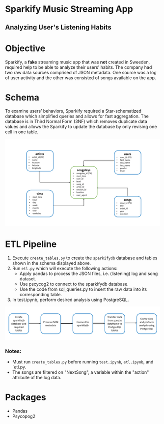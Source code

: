 # Sparkify Music Streaming App
## Analyzing User's Listening Habits



# Objective
Sparkify, a **fake** streaming music app that was **not** created in Sweeden, required help to be able to analyze their users' habits. 
The company had two raw data sources comprised of JSON metadata. One source was a log of user activity and the other was consisted of songs available on the app.

# Schema 
To examine users’ behaviors, Sparkify required a Star-schematized database which simplified queries and allows for fast aggregation. The database is in Third Normal Form (3NF) which removes duplicate data values and allows the Sparkify  to update the database by only revising one cell in one table.


![sparkifydb schema](./images/sparkify_schema.png)



# ETL Pipeline
1)	Execute `create_tables.py` to create the `sparkifydb` database and tables shown in the schema displayed above.
2)	Run `etl.py` which will execute the following actions:
    - Apply pandas to  process the JSON files, i.e. (listening) log and song dataset. 
    - Use pscycog2 to connect to the sparkifydb database.
    - Use the code from sql_queries.py to insert the raw data into its corresponding table. 
3)	In test.ipynb, perform desired analysis using PostgreSQL.

![etl pipeline](./images/etl_pipeline.png)

### Notes:
-  Must run `create_tables.py` before running `test.ipynb`, `etl.ipynb`, and `etl.py. 
-  The songs are filtered on "NextSong", a variable within the "action" attribute of the log data.


# Packages
- Pandas
- Psycopog2

